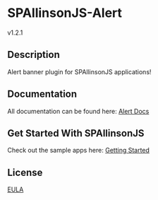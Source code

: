 # SPAllinsonJS-Alert

v1.2.1



## Description

Alert banner plugin for SPAllinsonJS applications!



## Documentation

All documentation can be found here:
[Alert Docs](https://spallinsonjs.com/#/home/developer/alert)



## Get Started With SPAllinsonJS

Check out the sample apps here:
[Getting Started](https://spallinsonjs.com/#/home/developer/getting-started)



## License

[EULA](LICENSE)
